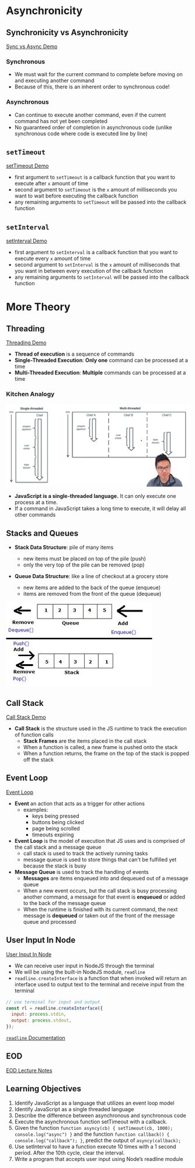 # Asynchronicity

## Synchronicity vs Asynchronicity

[Sync vs Async Demo]

### Synchronous

- We must wait for the current command to complete before moving on and executing another command
- Because of this, there is an inherent order to synchronous code!

### Asynchronous

- Can continue to execute another command, even if the current command has not yet been completed
- No guaranteed order of completion in asynchronous code (unlike synchronous code where code is executed line by line)

## `setTimeout`

[setTimeout Demo]

- first argument to `setTimeout` is a callback function that you want to execute after `x` amount of time
- second argument to `setTimeout` is the `x` amount of milliseconds you want to wait before executing the callback function
- any remaining arguments to `setTimeout` will be passed into the callback function

## `setInterval`

[setInterval Demo]

- first argument to `setInterval` is a callback function that you want to execute every `x` amount of time
- second argument to `setInterval` is the `x` amount of milliseconds that you want in between every execution of the callback function
- any remaining arguments to `setInterval` will be passed into the callback function

# More Theory

## Threading

[Threading Demo]

- **Thread of execution** is a sequence of commands
- **Single-Threaded Execution**: **Only one** command can be processed at a time
- **Multi-Threaded Execution**: **Multiple** commands can be processed at a time

### Kitchen Analogy

![Single vs Multi Threading Kitchen Analogy]

- **JavaScript is a single-threaded language.** It can only execute one process at a time.
- If a command in JavaScript takes a long time to execute, it will delay all other commands

## Stacks and Queues

- **Stack Data Structure**: pile of many items

  - new items must be placed on top of the pile (push)
  - only the very top of the pile can be removed (pop)

- **Queue Data Structure**: like a line of checkout at a grocery store
  - new items are added to the back of the queue (enqueue)
  - items are removed from the front of the queue (dequeue)

![Stack vs Queue]

## Call Stack

[Call Stack Demo]

- **Call Stack** is the structure used in the JS runtime to track the execution of function calls
  - **Stack Frames** are the items placed in the call stack
  - When a function is called, a new frame is pushed onto the stack
  - When a function returns, the frame on the top of the stack is popped off the stack

## Event Loop

[Event Loop]

- **Event** an action that acts as a trigger for other actions
  - examples:
    - keys being pressed
    - buttons being clicked
    - page being scrolled
    - timeouts expiring
- **Event Loop** is the model of execution that JS uses and is comprised of the call stack and a message queue
  - call stack is used to track the actively running tasks
  - message queue is used to store things that can't be fulfilled yet because the stack is busy
- **Message Queue** is used to track the handling of events
  - **Messages** are items enqueued into and dequeued out of a message queue
  - When a new event occurs, but the call stack is busy processing another command, a message for that event is **enqueued** or added to the back of the message queue
  - When the runtime is finished with its current command, the next message is **dequeued** or taken out of the front of the message queue and processed

## User Input In Node

[User Input In Node]

- We can receive user input in NodeJS through the terminal
- We will be using the built-in NodeJS module, `readline`
- `readline.createInterface` is a function that when invoked will return an interface used to output text to the terminal and receive input from the terminal

```javascript
// use terminal for input and output
const rl = readline.createInterface({
  input: process.stdin,
  output: process.stdout,
});
```

[`readline` Documentation]

## EOD

[EOD Lecture Notes]

## Learning Objectives

1. Identify JavaScript as a language that utilizes an event loop model
2. Identify JavaScript as a single threaded language
3. Describe the difference between asynchronous and synchronous code
4. Execute the asynchronous function setTimeout with a callback.
5. Given the function `function asyncy(cb) { setTimeout(cb, 1000); console.log("async") }` and the function `function callback() { console.log("callback"); }`, predict the output of `asyncy(callback);`
6. Use setInterval to have a function execute 10 times with a 1 second period. After the 10th cycle, clear the interval.
7. Write a program that accepts user input using Node’s readline module

[sync vs async demo]: ./sync_vs_async.js
[settimeout demo]: ./setTimeout.js
[setinterval demo]: ./setInterval.js
[threading demo]: ./threading.js
[single vs multi threading kitchen analogy]: ./single_vs_multi_threading.png
[stack vs queue]: ./stack_vs_queue.png
[call stack demo]: ./call_stack.js
[event loop]: ./event_loop.js
[user input in node]: ./user_input_in_node.js
[`readline` documentation]: https://nodejs.org/api/readline.html
[eod lecture notes]: ./eod.js
